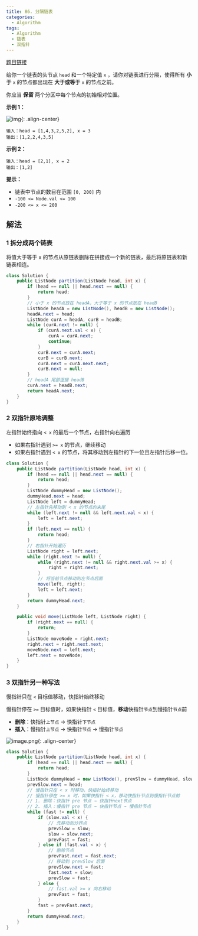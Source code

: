 ```yaml
---
title: 86. 分隔链表
categories:
  - Algorithm
tags:
  - Algorithm
  - 链表
  - 双指针
---
```


[题目链接](https://leetcode.cn/problems/partition-list/)

给你一个链表的头节点 `head` 和一个特定值 `x` ，请你对链表进行分隔，使得所有 **小于** `x` 的节点都出现在 **大于或等于** `x` 的节点之前。

你应当 **保留** 两个分区中每个节点的初始相对位置。

**示例 1：**

![img](https://raw.githubusercontent.com/Traserve/traserve.github.io/master/_posts/algorithm/images/86-1.jpg){: .align-center}

```
输入：head = [1,4,3,2,5,2], x = 3
输出：[1,2,2,4,3,5]
```

**示例 2：**

```
输入：head = [2,1], x = 2
输出：[1,2]
```

**提示：**

- 链表中节点的数目在范围 `[0, 200]` 内
- `-100 <= Node.val <= 100`
- `-200 <= x <= 200`

## 解法

### 1 拆分成两个链表

将值大于等于 x 的节点从原链表删除在拼接成一个新的链表，最后将原链表和新链表相连。

```java
class Solution {
    public ListNode partition(ListNode head, int x) {
        if (head == null || head.next == null) {
            return head;
        }
        // 小于 x 的节点放在 headA，大于等于 x 的节点放在 headB
        ListNode headA = new ListNode(), headB = new ListNode();
        headA.next = head;
        ListNode curA = headA, curB = headB;
        while (curA.next != null) {
            if (curA.next.val < x) {
                curA = curA.next;
                continue;
            }
            curB.next = curA.next;
            curB = curB.next;
            curA.next = curA.next.next;
            curB.next = null;
        }
        // headA 尾部连接 headB
        curA.next = headB.next;
        return headA.next;
    }
}
```

### 2 双指针原地调整

左指针始终指向 `< x` 的最后一个节点，右指针向右遍历

- 如果右指针遇到 `>= x` 的节点，继续移动
- 如果右指针遇到 `< x` 的节点，将其移动到左指针的下一位且左指针后移一位。

```java
class Solution {
    public ListNode partition(ListNode head, int x) {
        if (head == null || head.next == null) {
            return head;
        }
        ListNode dummyHead = new ListNode();
        dummyHead.next = head;
        ListNode left = dummyHead;
        // 左指针先移动到 < x 的节点的末尾
        while (left.next != null && left.next.val < x) {
            left = left.next;
        }
        if (left.next == null) {
            return head;
        }
        // 右指针开始遍历
        ListNode right = left.next;
        while (right.next != null) {
            while (right.next != null && right.next.val >= x) {
                right = right.next;
            }
            // 将当前节点移动到左节点后面
            move(left, right);
            left = left.next;
        }
        return dummyHead.next;
    }

    public void move(ListNode left, ListNode right) {
        if (right.next == null) {
            return;
        }
        ListNode moveNode = right.next;
        right.next = right.next.next;
        moveNode.next = left.next;
        left.next = moveNode;
    }
}
```

### 3 双指针另一种写法

慢指针只在 `<` 目标值移动，快指针始终移动

慢指针停在 `>=` 目标值时，如果快指针 `<` 目标值，**移动**快指针`节点`到慢指针`节点`前

- **删除**：快指针`上节点` → 快指针`下节点`
- **插入**：慢指针`上节点` → 快指针`节点` → 慢指针`节点`

![image.png](https://raw.githubusercontent.com/Traserve/traserve.github.io/master/_posts/algorithm/images/86-2.png){: .align-center}

```java
class Solution {
    public ListNode partition(ListNode head, int x) {
        if (head == null || head.next == null) {
            return head;
        }
        ListNode dummyHead = new ListNode(), prevSlow = dummyHead, slow = head, prevFast = head, fast = head.next;
        prevSlow.next = head;
        // 慢指针只在 < x 时移动，快指针始终移动
        // 慢指针停在 >= x 时，如果快指针 < x，移动快指针节点到慢指针节点前
        // 1. 删除：快指针 pre 节点 → 快指针next节点
        // 2. 插入：慢指针 pre 节点 → 快指针节点 → 慢指针节点
        while (fast != null) {
            if (slow.val < x) {
                // 先移动到分界点
                prevSlow = slow;
                slow = slow.next;
                prevFast = fast;
            } else if (fast.val < x) {
                // 删除节点
                prevFast.next = fast.next;
                // 移动到 prevSlow 后面
                prevSlow.next = fast;
                fast.next = slow;
                prevSlow = fast;
            } else {
                // fast.val >= x 向右移动
                prevFast = fast;
            }
            fast = prevFast.next;
        }
        return dummyHead.next;
    }
}
```

